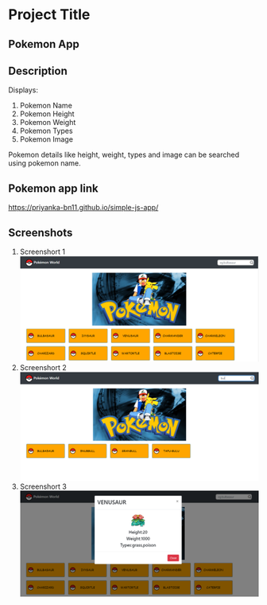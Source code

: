 # Project Title
## Pokemon App
## Description
Displays:
1. Pokemon Name
2. Pokemon Height
3. Pokemon Weight
4. Pokemon Types
5. Pokemon Image

Pokemon details like height, weight, types and image can be searched using pokemon name.

## Pokemon app link
https://priyanka-bn11.github.io/simple-js-app/

## Screenshots
1. Screenshort 1
![Homepage](https://github.com/Priyanka-BN11/Simple-js-app/blob/main_pg/screenshorts/Screenshot1.PNG)
2. Screenshort 2
![Search-pokemon](https://github.com/Priyanka-BN11/Simple-js-app/blob/main_pg/screenshorts/Screenshort2.PNG)
3. Screenshort 3
![PokemonDetails-Modal](https://github.com/Priyanka-BN11/Simple-js-app/blob/main_pg/screenshorts/Screenshort3.PNG)
